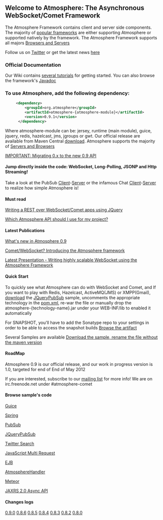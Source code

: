 ## Welcome to Atmosphere: The Asynchronous WebSocket/Comet Framework
The Atmosphere Framework contains client and server side components. The majority of [popular frameworks](https://github.com/Atmosphere/atmosphere/wiki/Atmosphere-PlugIns-and-Extensions) are either supporting Atmosphere or supported natively by the framework. The Atmosphere Framework supports all majors [Browsers and Servers](https://github.com/Atmosphere/atmosphere/wiki/Supported-WebServers-and-Browsers)

   Follow us on [Twitter](http://www.twitter.com/atmo_framework) or get the latest news [here](http://jfarcand.wordpress.com)

### Official Documentation
Our Wiki contains [several tutorials](https://github.com/Atmosphere/atmosphere/wiki) for getting started. You can also browse the framework's [Javadoc](http://atmosphere.github.com/atmosphere/apidocs/)


### To use Atmosphere, add the following dependency:
```xml
     <dependency>
         <groupId>org.atmosphere</groupId>
         <artifactId>atmosphere-{atmosphere-module}</artifactId>
         <version>0.9.1</version>
      </dependency>
```
      
Where atmosphere-module can be: jersey, runtime (main module), guice, jquery, redis, hazelcast, jms, jgroups or gwt. Our official release are available from Maven Central [download](http://search.maven.org/#search|ga|1|atmosphere). Atmosphere supports the majority of [Servers and Browsers](https://github.com/Atmosphere/atmosphere/wiki/Supported-WebServers-and-Browsers)

[IMPORTANT: Migrating 0.x to the new 0.9 API](https://github.com/Atmosphere/atmosphere/wiki/Migrating-your-Atmosphere-0.x-to-0.9-new-API)

#### Jump directly inside the code: WebSocket, Long-Polling, JSONP and Http Streaming!
Take a look at the PubSub [Client](https://github.com/Atmosphere/atmosphere/blob/master/samples/jquery-pubsub/src/main/webapp/index.html#L7)-[Server](https://github.com/Atmosphere/atmosphere/blob/master/samples/jquery-pubsub/src/main/java/org/atmosphere/samples/pubsub/JQueryPubSub.java#L36) or the infamous Chat [Client](https://github.com/Atmosphere/atmosphere/blob/master/samples/chat/src/main/webapp/jquery/application.js#L1)-[Server](https://github.com/Atmosphere/atmosphere/blob/master/samples/chat/src/main/java/org/atmosphere/samples/chat/ChatAtmosphereHandler.java#L32) to realize how simple Atmosphere is!

#### Must read

   [Writing a REST over WebSocket/Comet apps using JQuery](http://jfarcand.wordpress.com/2010/06/15/using-atmospheres-jquery-plug-in-to-build-applicationsupporting-both-websocket-and-comet/)

   [Which Atmosphere API should I use for my project?](http://jfarcand.wordpress.com/2011/11/07/hitchiker-guide-to-the-atmosphere-framework-using-websocket-long-polling-and-http-streaming/)

#### Latest Publications

[What's new in Atmosphere 0.9](http://jfarcand.wordpress.com/2012/04/12/atmosphere-9-9-9-9-released-tomcatglassfish-websocket-netty-framework-hazelcast-fluid-api-jquery-optimization/)

[Comet/WebSocket? Introducing the Atmosphere framework](http://www.ncolomer.net/2012/03/comewebsocket-introducing-the-atmosphere-framework/)

[Latest Presentation - Writing highly scalable WebSocket using the Atmosphere Framework](http://www.slideshare.net/jfarcand/writing-highly-scalable-websocket-using-the-atmosphere-framework)

#### Quick Start

To quickly see what Atmosphere can do with WebSocket and Comet, and If you want to play with Redis, Hazelcast, ActiveMQ(JMS) or XMPP(Gmail), [download](https://oss.sonatype.org/content/repositories/releases/org/atmosphere/samples/atmosphere-jquery-pubsub/0.8.6/atmosphere-jquery-pubsub-0.8.6.war) the [JQueryPubSub](https://github.com/Atmosphere/atmosphere/blob/master/samples/jquery-pubsub/src/main/java/org/atmosphere/samples/pubsub/JQueryPubSub.java#L51) sample,  uncomments the appropriate technology in the [pom.xml](https://github.com/Atmosphere/atmosphere/blob/master/samples/jquery-pubsub/pom.xml#L2), re-war the file or manually drop the atmosphere-{technology-name}.jar under your WEB-INF/lib to enabled it automatically

For SNAPSHOT, you'll have to add the Sonatype repo to your settings in order to be able to access the snapshot builds [Browse the artifact](https://oss.sonatype.org/content/repositories/releases/org/atmosphere/)

Several Samples are available [Download the sample, rename the file without the maven version](https://oss.sonatype.org/content/repositories/snapshots/org/atmosphere/samples/)

#### RoadMap

Atmosphere 0.9 is our official release, and our work in progress version is 1.0, targeted for end of End of May 2012

If you are interested, subscribe to our [mailing list](http://groups.google.com/group/atmosphere-framework) for more info!  We are on irc.freenode.net under #atmosphere-comet

#### Browse sample's code

[Guice](https://github.com/Atmosphere/atmosphere/blob/master/samples/chat-guice/src/main/java/org/atmosphere/samples/guice/GuiceChatConfig.java#L58)

[Spring](https://github.com/Atmosphere/atmosphere/blob/master/samples/spring-websocket/src/main/java/org/atmosphere/samples/pubsub/services/ChatService.java#L34)

[PubSub](https://github.com/Atmosphere/atmosphere/blob/master/samples/pubsub/src/main/java/org/atmosphere/samples/pubsub/PubSub.java#L76)

[JQueryPubSub](https://github.com/Atmosphere/atmosphere/blob/master/samples/jquery-pubsub/src/main/java/org/atmosphere/samples/pubsub/JQueryPubSub.java#L30)

[Twitter Search](https://github.com/Atmosphere/atmosphere/blob/master/samples/twitter-live-feed/src/main/java/org/atmosphere/samples/twitter/TwitterFeed.java#L41)

[JavaScript Multi Request](https://github.com/Atmosphere/atmosphere/blob/master/samples/jquery-multirequest/src/main/webapp/js/main.js#L5)

[EJB](https://github.com/Atmosphere/atmosphere/blob/master/samples/atmosphere-ee6/src/main/java/org/jersey/devoxx/samples/ee6/atmosphere/TimerResource.java#L76)

[AtmosphereHandler](https://github.com/Atmosphere/atmosphere/blob/master/samples/jquery-atmospherehandler-pubsub/src/main/java/org/atmosphere/samples/pubsub/AtmosphereHandlerPubSub.java#L30)

[Meteor](https://github.com/Atmosphere/atmosphere/blob/master/samples/jquery-meteor-pubsub/src/main/java/org/atmosphere/samples/pubsub/MeteorPubSub.java#L30)

[JAXRS 2.0 Async API](https://github.com/Atmosphere/atmosphere/blob/master/samples/jaxrs2-chat/src/main/java/org/atmosphere/samples/chat/jersey/Jaxrs2Chat.java#L34)

#### Changes logs

[0.9.0](https://github.com/Atmosphere/atmosphere/issues?sort=created&labels=0.9.0&direction=desc&state=closed) [0.8.6](http://is.gd/Pi4ZPo) [0.8.5](http://is.gd/yVgcaj) [0.8.4](http://is.gd/Pi4ZPo) [0.8.3](http://is.gd/znZBKZ) [0.8.2](http://is.gd/9BesxI) [0.8.0](https://github.com/Atmosphere/atmosphere/blob/master/CHANGELOGS.txt#L1)